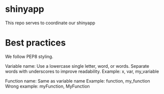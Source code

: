 # shinyapp
This repo serves to coordinate our shinyapp


# Best practices
We follow PEP8 styling.

Variable name: Use a lowercase single letter, word, or words. Separate words with underscores to improve readability.
Example: x, var, my_variable

Function name: Same as variable name
Example: function, my_function
Wrong example: myFunction, MyFunction
